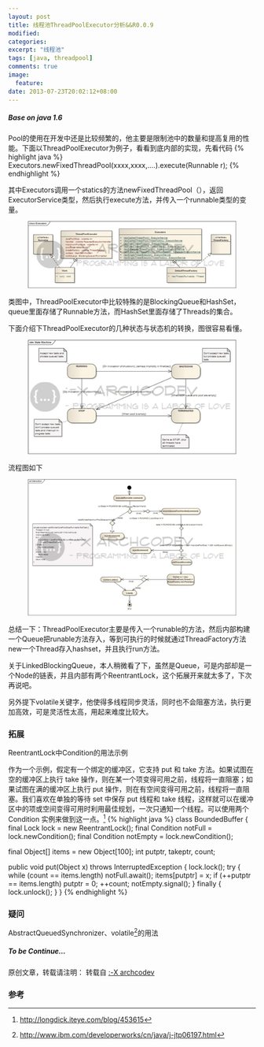 ```yaml
---
layout: post
title: 线程池ThreadPoolExecutor分析&&R0.0.9
modified:
categories: 
excerpt: "线程池"
tags: [java, threadpool]
comments: true
image:
  feature:
date: 2013-07-23T20:02:12+08:00
---
```

##### Base on java 1.6

Pool的使用在开发中还是比较频繁的，他主要是限制池中的数量和提高复用的性能。下面以ThreadPoolExecutor为例子，看看到底内部的实现，先看代码
{% highlight java %}
Executors.newFixedThreadPool(xxxx,xxxx,....).execute(Runnable r);
{% endhighlight %}

其中Executors调用一个statics的方法newFixedThreadPool（），返回ExecutorService类型，然后执行execute方法，并传入一个runnable类型的变量。
<figure>
	<a href="/images/2013/07/02_0.jpg"><img src="/images/2013/07/02.jpg"></a>
</figure>

类图中，ThreadPoolExecutor中比较特殊的是BlockingQueue<Runnable>和HashSet<Worker>，queue里面存储了Runnable方法，而HashSet里面存储了Threads的集合。

下面介绍下ThreadPoolExecutor的几种状态与状态机的转换，图很容易看懂。
<figure>
	<a href="/images/2013/07/03_0.jpg"><img src="/images/2013/07/03.jpg"></a>
</figure>

流程图如下

<figure>
	<a href="/images/2013/07/04_0.jpg"><img src="/images/2013/07/04.jpg"></a>
</figure>

总结一下：ThreadPoolExecutor主要是传入一个runable的方法，然后内部构建一个Queue把runable方法存入，等到可执行的时候就通过ThreadFactory方法new一个Thread存入hashset，并且执行run方法。

关于LinkedBlockingQueue<E>，本人稍微看了下，虽然是Queue，可是内部却是一个Node<E>的链表，并且内部有两个ReentrantLock，这个拓展开来就太多了，下次再说吧。

另外提下volatile关键字，他使得多线程同步灵活，同时也不会阻塞方法，执行更加高效，可是灵活性太高，用起来难度比较大。

### 拓展

ReentrantLock中Condition的用法示例


作为一个示例，假定有一个绑定的缓冲区，它支持 put 和 take 方法。如果试图在空的缓冲区上执行 take 操作，则在某一个项变得可用之前，线程将一直阻塞；如果试图在满的缓冲区上执行 put 操作，则在有空间变得可用之前，线程将一直阻塞。我们喜欢在单独的等待 set 中保存 put 线程和 take 线程，这样就可以在缓冲区中的项或空间变得可用时利用最佳规划，一次只通知一个线程。可以使用两个 Condition 实例来做到这一点。[^2] 
{% highlight java %}
   class BoundedBuffer {
   final Lock lock = new ReentrantLock();
   final Condition notFull  = lock.newCondition(); 
   final Condition notEmpty = lock.newCondition(); 

   final Object[] items = new Object[100];
   int putptr, takeptr, count;

   public void put(Object x) throws InterruptedException {
     lock.lock();
     try {
       while (count == items.length) 
         notFull.await();
       items[putptr] = x; 
       if (++putptr == items.length) putptr = 0;
       ++count;
       notEmpty.signal();
     } finally {
       lock.unlock();
     }
   }
{% endhighlight %}

### 疑问
AbstractQueuedSynchronizer、volatile[^1]的用法

##### To be Continue…

原创文章，转载请注明： 转载自 <a href="http://archcodev.com">:-X archcodev</a>

### 参考
[^1]: <http://www.ibm.com/developerworks/cn/java/j-jtp06197.html>
[^2]: <http://longdick.iteye.com/blog/453615>